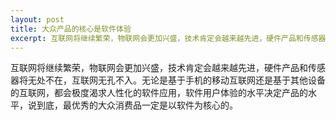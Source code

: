 ```yaml
---
layout: post
title: 大众产品的核心是软件体验
excerpt: 互联网将继续繁荣，物联网会更加兴盛，技术肯定会越来越先进，硬件产品和传感器将无处不在，互联网无孔不入……
---
```


互联网将继续繁荣，物联网会更加兴盛，技术肯定会越来越先进，硬件产品和传感器将无处不在，互联网无孔不入。无论是基于手机的移动互联网还是基于其他设备的互联网，都会极度渴求人性化的软件应用，软件用户体验的水平决定产品的水平，说到底，最优秀的大众消费品一定是以软件为核心的。